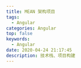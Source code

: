 ```yaml
---
title: MEAN 架构项目
tags:
  - Angular
categories: Angular
top: false
keywords:
  - Angular
date: 2020-04-24 21:17:45
description: 技术栈、项目构建
---
```












